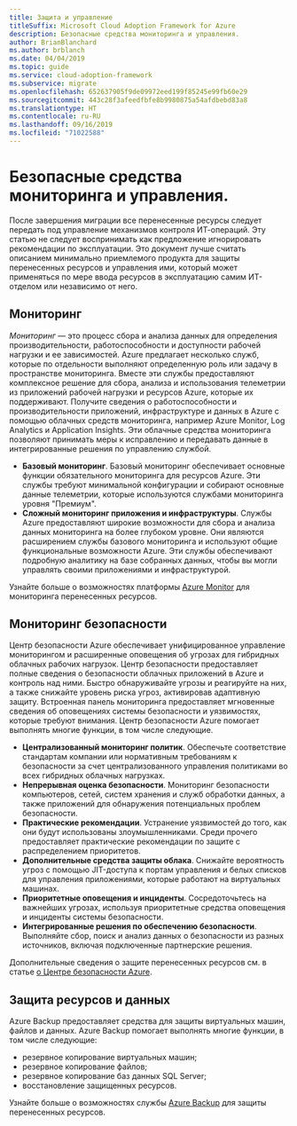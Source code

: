 ```yaml
---
title: Защита и управление
titleSuffix: Microsoft Cloud Adoption Framework for Azure
description: Безопасные средства мониторинга и управления.
author: BrianBlanchard
ms.author: brblanch
ms.date: 04/04/2019
ms.topic: guide
ms.service: cloud-adoption-framework
ms.subservice: migrate
ms.openlocfilehash: 652637905f9de09972eed199f85245e99fb60e29
ms.sourcegitcommit: 443c28f3afeedfbfe8b9980875a54afdbebd83a8
ms.translationtype: HT
ms.contentlocale: ru-RU
ms.lasthandoff: 09/16/2019
ms.locfileid: "71022588"
---
```

# <a name="secure-monitoring-and-management-tools"></a>Безопасные средства мониторинга и управления.

После завершения миграции все перенесенные ресурсы следует передать под управление механизмов контроля ИТ-операций. Эту статью не следует воспринимать как предложение игнорировать рекомендации по эксплуатации. Это документ лучше считать описанием минимально приемлемого продукта для защиты перенесенных ресурсов и управления ими, который может применяться по мере ввода ресурсов в эксплуатацию самим ИТ-отделом или независимо от него.

## <a name="monitoring"></a>Мониторинг

*Мониторинг* — это процесс сбора и анализа данных для определения производительности, работоспособности и доступности рабочей нагрузки и ее зависимостей. Azure предлагает несколько служб, которые по отдельности выполняют определенную роль или задачу в пространстве мониторинга. Вместе эти службы предоставляют комплексное решение для сбора, анализа и использования телеметрии из приложений рабочей нагрузки и ресурсов Azure, которые их поддерживают. Получите сведения о работоспособности и производительности приложений, инфраструктуре и данных в Azure с помощью облачных средств мониторинга, например Azure Monitor, Log Analytics и Application Insights. Эти облачные средства мониторинга позволяют принимать меры к исправлению и передавать данные в интегрированные решения по управлению службой.

- **Базовый мониторинг**. Базовый мониторинг обеспечивает основные функции обязательного мониторинга для ресурсов Azure. Эти службы требуют минимальной конфигурации и собирают основные данные телеметрии, которые используются службами мониторинга уровня "Премиум".
- **Сложный мониторинг приложения и инфраструктуры**. Службы Azure предоставляют широкие возможности для сбора и анализа данных мониторинга на более глубоком уровне. Они являются расширением службы базового мониторинга и используют общие функциональные возможности Azure. Эти службы обеспечивают подробную аналитику на базе собранных данных, чтобы вы могли управлять своими приложениями и инфраструктурой.

Узнайте больше о возможностях платформы [Azure Monitor](https://docs.microsoft.com/azure/azure-monitor/overview) для мониторинга перенесенных ресурсов.

## <a name="security-monitoring"></a>Мониторинг безопасности

Центр безопасности Azure обеспечивает унифицированное управление мониторингом и расширенные оповещения об угрозах для гибридных облачных рабочих нагрузок. Центр безопасности предоставляет полные сведения о безопасности облачных приложений в Azure и контроль над ними. Быстро обнаруживайте угрозы и реагируйте на них, а также снижайте уровень риска угроз, активировав адаптивную защиту. Встроенная панель мониторинга предоставляет мгновенные сведения об оповещениях системы безопасности и уязвимостях, которые требуют внимания. Центр безопасности Azure помогает выполнять многие функции, в том числе следующие.

- **Централизованный мониторинг политик**. Обеспечьте соответствие стандартам компании или нормативным требованиям к безопасности за счет централизованного управления политиками во всех гибридных облачных нагрузках.
- **Непрерывная оценка безопасности**. Мониторинг безопасности компьютеров, сетей, систем хранения и служб обработки данных, а также приложений для обнаружения потенциальных проблем безопасности.
- **Практические рекомендации**. Устранение уязвимостей до того, как они будут использованы злоумышленниками. Среди прочего предоставляет практические рекомендации по защите с распределением приоритетов.
- **Дополнительные средства защиты облака**. Снижайте вероятность угроз с помощью JIT-доступа к портам управления и белых списков для управления приложениями, которые работают на виртуальных машинах.
- **Приоритетные оповещения и инциденты**. Сосредоточьтесь на важнейших угрозах, используя приоритетные средства оповещения и инциденты системы безопасности.
- **Интегрированные решения по обеспечению безопасности**. Выполняйте сбор, поиск и анализ данных о безопасности из разных источников, включая подключенные партнерские решения.

Дополнительные сведения о защите перенесенных ресурсов см. в статье [о Центре безопасности Azure](https://docs.microsoft.com/azure/security-center).

## <a name="protect-assets-and-data"></a>Защита ресурсов и данных

Azure Backup предоставляет средства для защиты виртуальных машин, файлов и данных. Azure Backup помогает выполнять многие функции, в том числе следующие:

- резервное копирование виртуальных машин;
- резервное копирование файлов;
- резервное копирование баз данных SQL Server;
- восстановление защищенных ресурсов.

Узнайте больше о возможностях службы [Azure Backup](https://docs.microsoft.com/azure/backup) для защиты перенесенных ресурсов.
